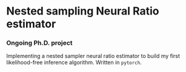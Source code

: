 # Nested sampling Neural Ratio estimator

### Ongoing Ph.D. project

Implementing a nested sampler neural ratio estimator to build my first likelihood-free inference algorithm. Written
in ``pytorch``.
